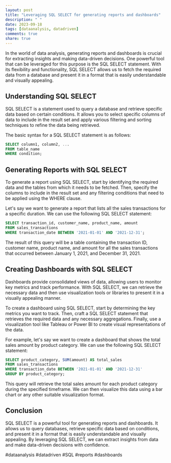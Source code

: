```yaml
---
layout: post
title: "Leveraging SQL SELECT for generating reports and dashboards"
description: " "
date: 2023-09-18
tags: [dataanalysis, datadriven]
comments: true
share: true
---
```


In the world of data analysis, generating reports and dashboards is crucial for extracting insights and making data-driven decisions. One powerful tool that can be leveraged for this purpose is the SQL SELECT statement. With its flexibility and functionality, SQL SELECT allows us to fetch the required data from a database and present it in a format that is easily understandable and visually appealing.

## Understanding SQL SELECT

SQL SELECT is a statement used to query a database and retrieve specific data based on certain conditions. It allows you to select specific columns of data to include in the result set and apply various filtering and sorting techniques to refine the data being retrieved.

The basic syntax for a SQL SELECT statement is as follows:

```sql
SELECT column1, column2, ...
FROM table_name
WHERE condition;
```

## Generating Reports with SQL SELECT

To generate a report using SQL SELECT, start by identifying the required data and the tables from which it needs to be fetched. Then, specify the columns to include in the result set and any filtering conditions that need to be applied using the WHERE clause.

Let's say we want to generate a report that lists all the sales transactions for a specific duration. We can use the following SQL SELECT statement:

```sql
SELECT transaction_id, customer_name, product_name, amount
FROM sales_transactions
WHERE transaction_date BETWEEN '2021-01-01' AND '2021-12-31';
```

The result of this query will be a table containing the transaction ID, customer name, product name, and amount for all the sales transactions that occurred between January 1, 2021, and December 31, 2021.

## Creating Dashboards with SQL SELECT

Dashboards provide consolidated views of data, allowing users to monitor key metrics and track performance. With SQL SELECT, we can retrieve the necessary data and then use visualization tools or libraries to present it in a visually appealing manner.

To create a dashboard using SQL SELECT, start by determining the key metrics you want to track. Then, craft a SQL SELECT statement that retrieves the required data and any necessary aggregations. Finally, use a visualization tool like Tableau or Power BI to create visual representations of the data.

For example, let's say we want to create a dashboard that shows the total sales amount by product category. We can use the following SQL SELECT statement:

```sql
SELECT product_category, SUM(amount) AS total_sales
FROM sales_transactions
WHERE transaction_date BETWEEN '2021-01-01' AND '2021-12-31'
GROUP BY product_category;
```

This query will retrieve the total sales amount for each product category during the specified timeframe. We can then visualize this data using a bar chart or any other suitable visualization format.

## Conclusion

SQL SELECT is a powerful tool for generating reports and dashboards. It allows us to query databases, retrieve specific data based on conditions, and present it in a format that is easily understandable and visually appealing. By leveraging SQL SELECT, we can extract insights from data and make data-driven decisions with confidence.

#dataanalysis #datadriven #SQL #reports #dashboards